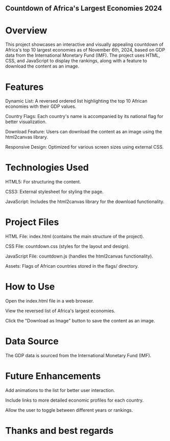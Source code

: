 ## Countdown of Africa's Largest Economies 2024

# Overview
This project showcases an interactive and visually appealing countdown of Africa's top 10 largest economies 
as of November 6th, 2024, based on GDP data from the International Monetary Fund (IMF). 
The project uses HTML, CSS, and JavaScript to display the rankings, along with a feature to download the content as an image.

# Features
Dynamic List: A reversed ordered list highlighting the top 10 African economies with their GDP values.

Country Flags: Each country's name is accompanied by its national flag for better visualization.

Download Feature: Users can download the content as an image using the html2canvas library.

Responsive Design: Optimized for various screen sizes using external CSS.

# Technologies Used
HTML5: For structuring the content.

CSS3: External stylesheet for styling the page.

JavaScript: Includes the html2canvas library for the download functionality.

# Project Files
HTML File: index.html (contains the main structure of the project).

CSS File: countdown.css (styles for the layout and design).

JavaScript File: countdown.js (handles the html2canvas functionality).

Assets: Flags of African countries stored in the flags/ directory.

# How to Use
Open the index.html file in a web browser.

View the reversed list of Africa's largest economies.

Click the "Download as Image" button to save the content as an image.

# Data Source
The GDP data is sourced from the International Monetary Fund (IMF).

# Future Enhancements
Add animations to the list for better user interaction.

Include links to more detailed economic profiles for each country.

Allow the user to toggle between different years or rankings.

# Thanks and best regards
